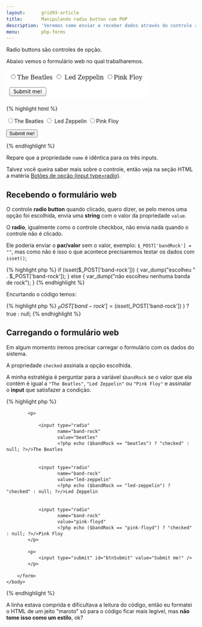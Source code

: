 ```yaml
---
layout:      grid93-article
title:       Manipulando radio button com PHP
description: 'Veremos como enviar e receber dados através do controle radio button (input type="radio")'
menu:        php-forms
---
```


Radio buttons são controles de opção.

Abaixo vemos o formulário web no qual trabalharemos.

!["Imagem ilustrando o controle radio button"](form-radios-button.png "Imagem ilustrando o controle radio button")

{% highlight html %}
<!DOCTYPE html>
<html lang="pt-br">
    <head>
        <title>Form de exemplo com radios</title>
        <meta charset="utf-8">
    </head>
    <body>
        <form action="form-action.php" method="post">
            <p>
                <input type="radio" name="band-rock" value="beatles"/>The Beatles
                <input type="radio" name="band-rock" value="led-zeppelin"/> Led Zeppelin
                <input type="radio" name="band-rock" value="pink-floyd"/>Pink Floy
            </p>
            <p>
                <input type="button" value="Submit me!" />
            </p>
        </form>
        <script type="text/javascript" src="radios.js"></script>
    </body>
</html>
{% endhighlight %}

Repare que a propriedade `name` é idêntica para os três inputs.

Talvez você queira saber mais sobre o controle, então veja na seção HTML a matéria 
[Botões de opção (input type=radio)](/html-css/formularios/radio-buttons/).




Recebendo o formulário web
---

O controle __radio button__ quando clicado, quero dizer, se pelo menos uma opção foi escolhida, envia uma __string__
com o valor da propriedade `value`.

O __radio__, igualmente como o controle checkbox, não envia nada quando o controle não é clicado.

Ele poderia enviar o __par/valor__ sem o valor, exemplo: `$_POST['bandRock'] = ""`, mas como não é isso o que acontece
precisaremos testar os dados com `isset()`;

{% highlight php %}
if (isset($_POST['band-rock'])) {
    var_dump("escolheu " . $_POST['band-rock']);
} else {
    var_dump("não escolheu nenhuma banda de rock");
}
{% endhighlight %}

Encurtando o código temos:

{% highlight php %}
$_POST['band-rock'] = ( isset($_POST['band-rock']) ) ? true : null;
{% endhighlight %}



Carregando o formulário web
---

Em algum momento iremos precisar carregar o formulário com os dados do sistema.

A propriedade `checked` assinala a opção escolhida.

A minha estratégia é perguntar para a variável `$bandRock` se o valor que ela contém é igual a `"The Beatles"`, 
`"Led Zeppelin"` ou `"Pink Floy"` e assinalar o __input__ que satisfazer a condição. 


{% highlight php %}
<?php
/**
 * Aqui teríamos algum código para
 * recuperar de uma fonte de dados
 * as informações do formulário.
 *
 * Utilizaremos o código abaixo, apenas como fins ilustrativo,
 * imaginando que ele vem de alguma fonte.
 */
$bandRock = "pink-floyd";
?>
<!DOCTYPE html>
<html lang="pt-br">
    <head>
        <title>Form de exemplo com radios</title>
        <meta charset="utf-8">
    </head>
    <body>
        <form action="form-action.php" method="post">

            <p>

                <input type="radio"
                       name="band-rock"
                       value="beatles"
                       <?php echo ($bandRock == "beatles") ? "checked" : null; ?>/>The Beatles


                <input type="radio"
                       name="band-rock"
                       value="led-zeppelin"
                       <?php echo ($bandRock == "led-zeppelin") ? "checked" : null; ?>/>Led Zeppelin


                <input type="radio"
                       name="band-rock"
                       value="pink-floyd"
                       <?php echo ($bandRock == "pink-floyd") ? "checked" : null; ?>/>Pink Floy
            </p>

            <p>
                <input type="submit" id="btnSubmit" value="Submit me!" />
            </p>

        </form>
    </body>
</html>
{% endhighlight %}

A linha estava comprida e dificultava a leitura do código, então eu formatei o HTML de um jeito "maroto" só para o 
código ficar mais legível, mas __não tome isso como um estilo__, ok? 
